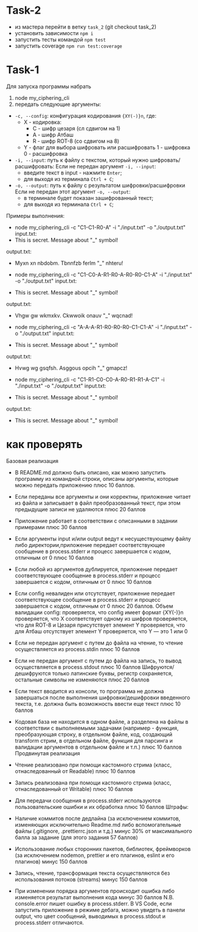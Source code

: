 # Task-2
- из мастера перейти в ветку `task_2` (git checkout task_2)
- установить зависимости `npm i`
- запустить тесты командой `npm test`
- запустить coverage `npm run test:coverage`

# Task-1
Для запуска программы набрать
1. node my_ciphering_cli
2. передать следующие аргументы:

- `-c, --config`: конфигурация кодирования `{XY(-)}n`, где:
    * X - кодировка:
        - C - шифр цезаря (сл сдвигом на 1)
        - A - шифр Атбаш
        - R - шифр ROT-8 (со сдвигом на 8)
    * Y - флаг для выбора шифровать или расшифровать
        1 - шифровка
        0 - расшифровка
- `-i, --input`: путь к файлу с текстом, который нужно шифровать/расшифровать:
    Если не передан аргумент `-i, --input`:
    - введите текст в input - нажмите `Enter`;
    - для выходя из терминала `Ctrl + C`;
- `-o, --output`: путь к файлу с результатом шифровки/расшифровки
    Если не передан этот аргумент `-o, --output`:
    - в терминале будет показан зашифрованный текст;
    - для выходя из терминала `Ctrl + C`;

Примеры выполнения:

- node my_ciphering_cli -c "C1-C1-R0-A" -i "./input.txt" -o "./output.txt"
input.txt: 
 - This is secret. Message about "_" symbol!

output.txt: 
 - Myxn xn nbdobm. Tbnnfzb ferlm "_" nhteru!

- node my_ciphering_cli -c "C1-C0-A-R1-R0-A-R0-R0-C1-A" -i "./input.txt" -o "./output.txt"
input.txt:
 - This is secret. Message about "_" symbol!

output.txt:
 - Vhgw gw wkmxkv. Ckwwoik onauv "_" wqcnad!

- node my_ciphering_cli -c "A-A-A-R1-R0-R0-R0-C1-C1-A" -i "./input.txt" -o "./output.txt"
input.txt:
 - This is secret. Message about "_" symbol!

output.txt:
 - Hvwg wg gsqfsh. Asggous opcih "_" gmapcz!

- node my_ciphering_cli -c "C1-R1-C0-C0-A-R0-R1-R1-A-C1" -i "./input.txt" -o "./output.txt"
input.txt:
 - This is secret. Message about "_" symbol!

output.txt:
 - This is secret. Message about "_" symbol!

# как проверять
Базовая реализация

- В README.md должно быть описано, как можно запустить программу из командной строки, описаны аргументы, которые можно передать приложению плюс 10 баллов.
- Если переданы все аргументы и они корректны, приложение читает из файла и записывает в файл преобразованный текст, при этом предыдущие записи не удаляются плюс 20 баллов
- Приложение работает в соответствии с описанными в задании примерами плюс 30 баллов
- Если аргументы input и/или output ведут к несуществующему файлу либо директории,приложение передает соответствующее сообщение в process.stderr и прoцесс завершается с кодом, отличным от 0 плюс 10 баллов
- Если любой из аргументов дублируется, приложение передает соответствующее сообщение в process.stderr и прoцесс завершается с кодом, отличным от 0 плюс 10 баллов
- Если config невалиден или отсутствует, приложение передает соответствующее сообщение в process.stderr и прoцесс завершается с кодом, отличным от 0 плюс 20 баллов. Объем валидации config:
проверяется, что config имеет формат {XY(-)}n
проверяется, что X соответствует одному из шифров
проверяется, что для ROT-8 и Цезаря присутствует элемент Y
проверяется, что для Атбаш отсутствует элемент Y
проверяется, что Y — это 1 или 0
- Если не передан аргумент с путем до файла на чтение, то чтение осуществляется из process.stdin плюс 10 баллов
- Если не передан аргумент с путем до файла на запись, то вывод осуществляется в process.stdout плюс 10 баллов
Шифруются/дешифруются только латинские буквы, регистр сохраняется, остальные символы не изменяются плюс 20 баллов
- Если текст вводится из консоли, то программа не должна завершаться после выполнения шифровки/дешифровки введенного текста, т.е. должна быть возможность ввести еще текст плюс 10 баллов
- Кодовая база не находится в одном файле, а разделена на файлы в соответствии с выполняемыми задачами (например - функция, преобразующая строку, в отдельном файле, код, создающий transform стрим, в отдельном файле, функция для парсинга и валидации аргументов в отдельном файле и т.п.) плюс 10 баллов
Продвинутая реализация

- Чтение реализовано при помощи кастомного стрима (класс, отнаследованный от Readable) плюс 10 баллов
- Запись реализована при помощи кастомного стрима (класс, отнаследованный от Writable) плюс 10 баллов
- Для передачи сообщения в process.stderr используются пользовательские ошибки и их обработка плюс 10 баллов
Штрафы:

- Наличие коммитов после дедлайна (за исключением коммитов, изменяющих исключительно Readme.md либо вспомогательные файлы (.gitignore, .prettierrc.json и т.д.) минус 30% от максимального балла за задание (для этого задания 57 баллов)
- Использование любых сторонних пакетов, библиотек, фреймворков (за исключением nodemon, prettier и его плагинов, eslint и его плагинов) минус 150 баллов
- Запись, чтение, трансформация текста осуществляются без использования потоков (streams) минус 150 баллов
- При изменении порядка аргументов происходит ошибка либо изменяется результат выполнения кода минус 30 баллов
N.B. console.error пишет ошибку в process.stderr. В VS Code, если запустить приложение в режиме дебага, можно увидеть в панели output, что цвет сообщений, выводимых в process.stdout и process.stderr отличаются.
